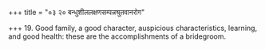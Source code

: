 +++
title = "०३ २० बन्धुशीललक्षणसम्पन्नश्रुतवानरोग"

+++
19. Good family, a good character, auspicious characteristics, learning, and good health: these are the accomplishments of a bridegroom.
